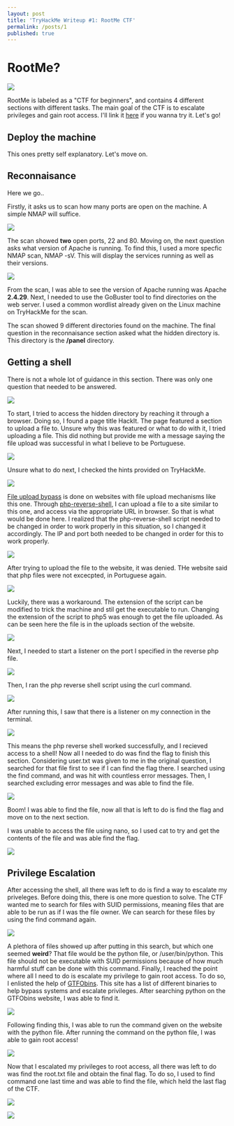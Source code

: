 ```yaml
---
layout: post
title: 'TryHackMe Writeup #1: RootMe CTF'
permalink: /posts/1
published: true
---
```

# RootMe?
![](https://i.imgur.com/yCPx2uI.png)

RootMe is labeled as a "CTF for beginners", and contains 4 different sections with different tasks. The main goal of the CTF is to escalate privileges and gain root access. I'll link it [here](https://tryhackme.com/room/rrootme) if you wanna try it. Let's go!

## Deploy the machine

This ones pretty self explanatory. Let's move on.

## Reconnaisance

Here we go..

Firstly, it asks us to scan how many ports are open on the machine. A simple NMAP will suffice.

![](https://i.imgur.com/kEcELXC.jpg)

The scan showed **two** open ports, 22 and 80. Moving on, the next question asks what version of Apache is running. To find this, I used a more specfic NMAP scan, NMAP -sV. This will display the services running as well as their versions.

![](https://i.imgur.com/hUCURiJ.jpg)

From the scan, I was able to see the version of Apache running was Apache **2.4.29**. Next, I needed to use the GoBuster tool to find directories on the web server. I used a common wordlist already given on the Linux machine on TryHackMe for the scan.

[](https://i.imgur.com/akpUv1m.jpg)

The scan showed 9 different directories found on the machine. The final question in the reconnaisance section asked what the hidden directory is. This directory is the **/panel** directory.

## Getting a shell

There is not a whole lot of guidance in this section. There was only one question that needed to be answered.

![](https://i.imgur.com/CezyacB.jpg)

To start, I tried to access the hidden directory by reaching it through a browser. Doing so, I found a page title HackIt. The page featured a section to upload a file to. Unsure why this was featured or what to do with it, I tried uploading a file. This did nothing but provide me with a message saying the file upload was successful in what I believe to be Portuguese. 

![](https://i.imgur.com/cEVY5Yp.jpg)

Unsure what to do next, I checked the hints provided on TryHackMe.

![](https://i.imgur.com/IDScB2W.jpg)

[File upload bypass](https://vulp3cula.gitbook.io/hackers-grimoire/exploitation/web-application/file-upload-bypass) is done on websites with file upload mechanisms like this one. Through [php-reverse-shell](https://pentestmonkey.net/tools/web-shells/php-reverse-shell), I can upload a file to a site similar to this one, and access via the appropriate URL in browser. So that is what would be done here. I realized that the php-reverse-shell script needed to be changed in order to work properly in this situation, so I changed it accordingly. The IP and port both needed to be changed in order for this to work properly.  

![](https://i.imgur.com/VzFwyX3.jpg)

After trying to upload the file to the website, it was denied. THe website said that php files were not excecpted, in Portuguese again.

![](https://i.imgur.com/cpLnUub.jpg)

Luckily, there was a workaround. The extension of the script can be modified to trick the machine and stil get the executable to run. Changing the extension of the script to php5 was enough to get the file uploaded. As can be seen here the file is in the uploads section of the website.

![](https://i.imgur.com/O1elLbY.jpg)

Next, I needed to start a listener on the port I specified in the reverse php file.

![](https://i.imgur.com/zfZ9dO7.jpg)

Then, I ran the php reverse shell script using the curl command.

![](https://i.imgur.com/uZOvr4X.jpg)

After running this, I saw that there is a listener on my connection in the terminal.

![](https://i.imgur.com/2hksnYx.jpg)

This means the php reverse shell worked successfully, and I recieved access to a shell! Now all I needed to do was find the flag to finish this section. Considering user.txt was given to me in the original question, I searched for that file first to see if I can find the flag there. I searched using the find command, and was hit with countless error messages. Then, I searched excluding error messages and was able to find the file.

![](https://i.imgur.com/VmZSaHB.jpg)

Boom! I was able to find the file, now all that is left to do is find the flag and move on to the next section. 

I was unable to access the file using nano, so I used cat to try and get the contents of the file and was able find the flag. 

![](https://i.imgur.com/4YkwnML.jpg)

## Privilege Escalation

After accessing the shell, all there was left to do is find a way to escalate my priveleges. Before doing this, there is one more question to solve. The CTF wanted me to search for files with SUID permissions, meaning files that are able to be run as if I was the file owner.  We can search for these files by using the find command again.

![](https://i.imgur.com/ldjddPv.jpg)

A plethora of files showed up after putting in this search, but which one seemed **weird**? That file would be the python file, or /user/bin/python. This file should not be executable with SUID permissions because of how much harmful stuff can be done with this command. 
Finally, I reached the point where all I need to do is escalate my privilege to gain root access. To do so, I enlisted the help of [GTFObins](https://gtfobins.github.io/). This site has a list of different binaries to help bypass systems and escalate privileges. After searching python on the GTFObins website, I was able to find it.

![](https://i.imgur.com/y1UoyzL.jpg)

Following finding this, I was able to run the command given on the website with the python file. After running the command on the python file, I was able to gain root access!

![](https://i.imgur.com/ycJ50UR.jpg)

Now that I escalated my privileges to root access, all there was left to do was find the root.txt file and obtain the final flag. To do so, I used to find command one last time and was able to find the file, which held the last flag of the CTF.

![](https://i.imgur.com/wPZkgnc.jpg)

![](https://i.imgur.com/9lrjojR.jpg)
